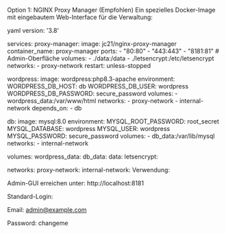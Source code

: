 Option 1: NGINX Proxy Manager (Empfohlen)
Ein spezielles Docker-Image mit eingebautem Web-Interface für die Verwaltung:

yaml
version: '3.8'

services:
  proxy-manager:
    image: jc21/nginx-proxy-manager
    container_name: proxy-manager
    ports:
      - "80:80"
      - "443:443"
      - "8181:81"  # Admin-Oberfläche
    volumes:
      - ./data:/data
      - ./letsencrypt:/etc/letsencrypt
    networks:
      - proxy-network
    restart: unless-stopped

  wordpress:
    image: wordpress:php8.3-apache
    environment:
      WORDPRESS_DB_HOST: db
      WORDPRESS_DB_USER: wordpress
      WORDPRESS_DB_PASSWORD: secure_password
    volumes:
      - wordpress_data:/var/www/html
    networks:
      - proxy-network
      - internal-network
    depends_on:
      - db

  db:
    image: mysql:8.0
    environment:
      MYSQL_ROOT_PASSWORD: root_secret
      MYSQL_DATABASE: wordpress
      MYSQL_USER: wordpress
      MYSQL_PASSWORD: secure_password
    volumes:
      - db_data:/var/lib/mysql
    networks:
      - internal-network

volumes:
  wordpress_data:
  db_data:
  data:
  letsencrypt:

networks:
  proxy-network:
  internal-network:
Verwendung:

Admin-GUI erreichen unter: http://localhost:8181

Standard-Login:

Email: admin@example.com

Password: changeme
```
